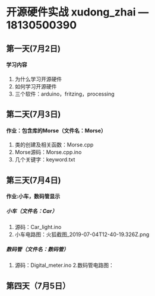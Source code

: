 # 开源硬件实战 xudong_zhai  —18130500390

## 第一天(7月2日)
#### 学习内容
1. 为什么学习开源硬件
2. 如何学习开源硬件
3. 三个软件：arduino，fritzing，processing

## 第二天(7月3日)
#### 作业：包含库的Morse（文件名：Morse）
1. 类的创建及相关函数：Morse.cpp
2. Morse源码：Morse.cpp.ino
3. 几个关键字：keyword.txt

## 第三天(7月4日)
#### 作业:小车，数码管显示
##### 小车（文件名：Car）
1. 源码：Car_light.ino
2. 小车电路图：火狐截图_2019-07-04T12-40-19.326Z.png

##### 数码管（文件名：数码管）
1. 源码：Digital_meter.ino
2.数码管电路图：

## 第四天（7月5日）

